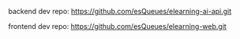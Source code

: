 backend dev repo: https://github.com/esQueues/elearning-ai-api.git

frontend dev repo: https://github.com/esQueues/elearning-web.git
